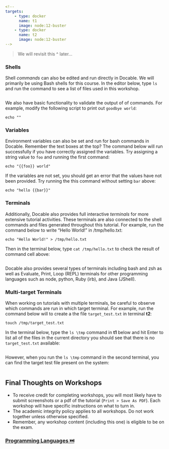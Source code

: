 ```yaml
<!-- 
targets:
    - type: docker
      name: t1
      image: node:12-buster
    - type: docker
      name: t2
      image: node:12-buster
-->
```

> We will revisit this ^ later...

### Shells

Shell _commands_ can also be edited and run directly in Docable. We will primarily be using Bash shells for this course. In the editor below, type `ls` and run the command to see a list of files used in this workshop.

```bash|{type:'command', shell:'bash'}

```

We also have basic functionality to validate the output of of commands. For example, modify the following script to print out `goodbye world`:
```bash|{type:'command', failed_when: "stdout.includes('goodbye')", success_message:"Great job 👍", failure_message: "Incorrect output: try 'hello world' instead..."}
echo ""
```

### Variables

Environment variables can also be set and run for bash commands in Docable. Remember the text boxes at the top? The command below will run successfully if you have correctly assigned the variables. Try assigning a string value to `foo` and running the first command:

```bash|{type:'command', variables: 'foo'}
echo "{{foo}} world"
```

If the variables are not set, you should get an error that the values have not been provided. Try running the this command without setting `bar` above:

```bash|{type:'command', variables: 'bar'}
echo "hello {{bar}}"
```

### Terminals

Additionally, Docable also provides full interactive _terminals_ for more extensive tutorial activities. These terminals are also connected to the shell commands and files generated throughout this tutorial. For example, run the command below to write “Hello World!” in /tmp/hello.txt:


```|{type:'command'}
echo "Hello World!" > /tmp/hello.txt
```

Then in the terminal below, type `cat /tmp/hello.txt` to check the result of command cell above:

```|{type:'terminal'}
```

Docable also provides several types of terminals including bash and zsh as well as Evaluate, Print, Loop (REPL) terminals for other programming languages such as node, python, Ruby (irb), and Java (JShell).

### Multi-target Terminals

When working on tutorials with multiple terminals, be careful to observe which commands are run in which target terminal. For example, run the command below will to create a the file `target_test.txt` in terminal **t2**:

```bash|{type:'command', target: 't2'}
touch /tmp/target_test.txt
```

In the terminal below, type the `ls \tmp` command in **t1** below and hit Enter to list all of the files in the current directory you should see that there is no `target_test.txt` available:
```bash|{type:'repl', target: 't1', 'background-color': '#00345c'}
```

However, when you run the `ls \tmp` command in the second terminal, you can find the target test file present on the system:
```bash|{type:'repl', target: 't2', 'background-color': '#013d17'}
```

## Final Thoughts on Workshops

* To receive credit for completing workshops, you will most likely have to submit screenshots or a pdf of the tutorial (`Print > Save As PDF`). Each workshop will have specific instructions on what to turn in.
* The academic integrity policy applies to all workshops. Do not work together unless otherwise specified.
* Remember, any workshop content (including this one) is eligible to be on the exam.

### [Programming Languages ⏭️](Coding.md)